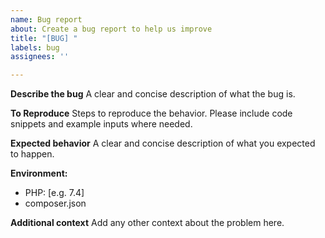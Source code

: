 ```yaml
---
name: Bug report
about: Create a bug report to help us improve
title: "[BUG] "
labels: bug
assignees: ''

---
```


**Describe the bug**
A clear and concise description of what the bug is.

**To Reproduce**
Steps to reproduce the behavior.
Please include code snippets and example inputs where needed.

**Expected behavior**
A clear and concise description of what you expected to happen.

**Environment:**
 - PHP: [e.g. 7.4]
 - composer.json

**Additional context**
Add any other context about the problem here.
